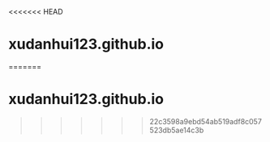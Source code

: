 <<<<<<< HEAD
# xudanhui123.github.io 
=======
# xudanhui123.github.io
>>>>>>> 22c3598a9ebd54ab519adf8c057523db5ae14c3b
